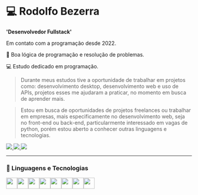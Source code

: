 # 💻  Rodolfo Bezerra #

**'Desenvolvedor Fullstack'**

Em contato com a programação desde 2022.

🧩 Boa lógica de programação e resolução de problemas.

💻 Estudo dedicado em programação.

>Durante meus estudos tive a oportunidade de trabalhar em projetos como: desenvolvimento desktop, desenvolvimento web e uso de APIs, projetos esses me ajudaram a praticar, no momento em busca de aprender mais.
  
>Estou em busca de oportunidades de projetos freelances ou trabalhar em empresas, mais especificamente no desenvolvimento web, seja no front-end ou back-end, particularmente interessado em vagas de python, porém estou aberto a conhecer outras linguagens e tecnologias.

<a href="https://www.linkedin.com/in/rodolfo-bezerra-ab071a277/">
  <img src="https://img.shields.io/badge/LinkedIn-0077B5?style=for-the-badge&logo=linkedin&logoColor=white" />
</a> 
<a href="https://github.com/Rodolfo-desenvolve">
  <img src="https://img.shields.io/badge/github-000000?style=for-the-badge&logo=github&logoColor=white" />
</a>

<a href="https://www.tiktok.com/@__rodolfosilva">
  <img src="https://img.shields.io/badge/tiktok-000000?style=for-the-badge&logo=tiktok&logoColor=white" />
</a>

---

### 🤖 Linguagens e Tecnologias ###

<div style='display: flex;'>
  <img width='30px' src="https://cdn.jsdelivr.net/gh/devicons/devicon/icons/python/python-original.svg" />

  <img width='30px' src="https://cdn.jsdelivr.net/gh/devicons/devicon/icons/django/django-plain.svg" />
  
  <img width='30px' src="https://cdn.jsdelivr.net/gh/devicons/devicon/icons/html5/html5-original.svg" />

  <img width='30px' src="https://cdn.jsdelivr.net/gh/devicons/devicon/icons/css3/css3-original.svg" />

  <img width='30px' src="https://cdn.jsdelivr.net/gh/devicons/devicon/icons/javascript/javascript-original.svg" />

  <img width='30px' src="https://cdn.jsdelivr.net/gh/devicons/devicon/icons/mysql/mysql-original.svg" />

  <img width='30px' src='https://cdn.jsdelivr.net/gh/devicons/devicon/icons/git/git-original.svg'>

  
  <img width='30px' src="https://cdn.jsdelivr.net/gh/devicons/devicon@latest/icons/sass/sass-original.svg" />
          
</div><br>

